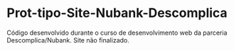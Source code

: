 # Prot-tipo-Site-Nubank-Descomplica
Código desenvolvido durante o curso de desenvolvimento web da parceria Descomplica/Nubank. Site não finalizado.

